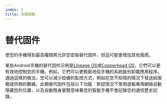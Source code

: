 ```yaml
---
index: 2
title: 另類軔軟
---
```

# 替代固件

使您的手機得到最高權限將允許您安裝替代固件，但這可能會增加其他風險。

某些Android手機的替代固件示例是[Lineage OS](https://www.lineageos.org/)或[Copperhead OS](https://copperhead.co)，它們可以更有效地控制您的手機。例如，它們可以更輕鬆地從手機的系統級別卸載應用程序。通過這樣的做法，您可以減少設備的監控方式，例如在您不知情的情況下發送給服務提供商的數據。此類替代固件包括以下功能：默認情況下使用虛擬專用網絡自動隱藏您的位置，以及自動隱身瀏覽意味著您的智能手機不會記錄您的通信歷史記錄。